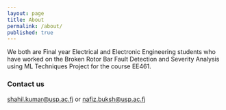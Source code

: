 ```yaml
---
layout: page
title: About
permalink: /about/
published: true
---
```



We both are Final year Electrical and Electronic Engineering students who have worked on the Broken Rotor Bar Fault Detection and Severity Analysis using ML Techniques Project for the course EE461.

### Contact us

[shahil.kumar@usp.ac.fj](mailto:shahil.kumar@usp.ac.fj) or [nafiz.buksh@usp.ac.fj](mailto:nafiz.buksh@usp.ac.fj)
